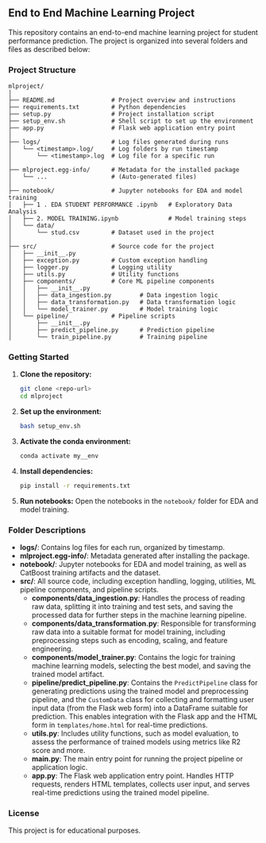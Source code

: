 ## End to End Machine Learning Project

This repository contains an end-to-end machine learning project for student performance prediction. The project is organized into several folders and files as described below:

### Project Structure

```
mlproject/
│
├── README.md                # Project overview and instructions
├── requirements.txt         # Python dependencies
├── setup.py                 # Project installation script
├── setup_env.sh             # Shell script to set up the environment
├── app.py                   # Flask web application entry point
│
├── logs/                    # Log files generated during runs
│   └── <timestamp>.log/     # Log folders by run timestamp
│       └── <timestamp>.log  # Log file for a specific run
│
├── mlproject.egg-info/      # Metadata for the installed package
│   └── ...                  # (Auto-generated files)
│
├── notebook/                # Jupyter notebooks for EDA and model training
│   ├── 1 . EDA STUDENT PERFORMANCE .ipynb   # Exploratory Data Analysis
│   ├── 2. MODEL TRAINING.ipynb              # Model training steps
│   └── data/
│       └── stud.csv         # Dataset used in the project
│
├── src/                     # Source code for the project
│   ├── __init__.py
│   ├── exception.py         # Custom exception handling
│   ├── logger.py            # Logging utility
│   ├── utils.py             # Utility functions
│   ├── components/          # Core ML pipeline components
│   │   ├── __init__.py
│   │   ├── data_ingestion.py        # Data ingestion logic
│   │   ├── data_transformation.py   # Data transformation logic
│   │   └── model_trainer.py         # Model training logic
│   └── pipeline/            # Pipeline scripts
│       ├── __init__.py
│       ├── predict_pipeline.py      # Prediction pipeline
│       └── train_pipeline.py        # Training pipeline
```

### Getting Started

1. **Clone the repository:**
   ```bash
   git clone <repo-url>
   cd mlproject
   ```
2. **Set up the environment:**
   ```bash
   bash setup_env.sh
   ```
3. **Activate the conda environment:**
   ```bash
   conda activate my__env
   ```
4. **Install dependencies:**
   ```bash
   pip install -r requirements.txt
   ```
5. **Run notebooks:**
   Open the notebooks in the `notebook/` folder for EDA and model training.

### Folder Descriptions

- **logs/**: Contains log files for each run, organized by timestamp.
- **mlproject.egg-info/**: Metadata generated after installing the package.
- **notebook/**: Jupyter notebooks for EDA and model training, as well as CatBoost training artifacts and the dataset.
- **src/**: All source code, including exception handling, logging, utilities, ML pipeline components, and pipeline scripts.
  - **components/data_ingestion.py**: Handles the process of reading raw data, splitting it into training and test sets, and saving the processed data for further steps in the machine learning pipeline.
  - **components/data_transformation.py**: Responsible for transforming raw data into a suitable format for model training, including preprocessing steps such as encoding, scaling, and feature engineering.
  - **components/model_trainer.py**: Contains the logic for training machine learning models, selecting the best model, and saving the trained model artifact.
  - **pipeline/predict_pipeline.py**: Contains the `PredictPipeline` class for generating predictions using the trained model and preprocessing pipeline, and the `CustomData` class for collecting and formatting user input data (from the Flask web form) into a DataFrame suitable for prediction. This enables integration with the Flask app and the HTML form in `templates/home.html` for real-time predictions.
  - **utils.py**: Includes utility functions, such as model evaluation, to assess the performance of trained models using metrics like R2 score and more.
  - **main.py**: The main entry point for running the project pipeline or application logic.
  - **app.py**: The Flask web application entry point. Handles HTTP requests, renders HTML templates, collects user input, and serves real-time predictions using the trained model pipeline.

### License

This project is for educational purposes.